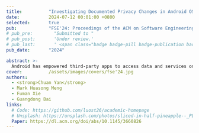 ```yaml
---
title:          "Investigating Documented Privacy Changes in Android OS"
date:           2024-07-12 00:01:00 +0800
selected:       true
pub:            "FSE'24: Proceedings of the ACM on Software Engineering, Volume 1, Issue FSE"
# pub_pre:        "Submitted to "
# pub_post:       'Under review.'
# pub_last:       ' <span class="badge badge-pill badge-publication badge-success">Spotlight</span>'
pub_date:       "2024"

abstract: >-
  Android has empowered third-party apps to access data and services on mobile devices since its genesis.This involves a wide spectrum of user privacy-sensitive data, such as the device ID and location. In recent years, Android has taken proactive measures to adapt its access control policies for such data, in response to the increasingly strict privacy protection regulations around the world. When each new Android version is released, its privacy changes induced by the version evolution are transparently disclosed, and we refer to them as documented privacy changes (DPCs). Implementing DPCs in Android OS is a non-trivial task, due to not only the dispersed nature of those access control points within the OS, but also the challenges posed by backward compatibility. As a result, whether the actual access control enforcement in the OS implementations aligns with the disclosed DPCs becomes a critical concern. In this work, we conduct the first systematic study on the consistency between the operational behaviors of the OS at runtime and the officially disclosed DPCs. We propose DopCheck, an automatic DPC-driven testing framework equipped with a large language model (LLM) pipeline. It features a serial of analysis to extract the ontology from the privacy change documents written in natural language, and then harnesses the few-shot capability of LLMs to construct test cases for the detection of DPC-compliance issues in OS implementations. We apply DopCheck with the latest versions (10 to 13) of Android Open Source Project (AOSP). Our evaluation involving 79 privacy-sensitive APIs demonstrates that DopCheck can effectively recognize DPCs from Android documentation and generate rigorous test cases. Our study reveals that the status quo of the DPC-compliance issues is concerning, evidenced by 19 bugs identified by DopCheck. Notably, 12 of them are discovered in Android 13 and 6 in Android 10 for the first time, posing more than 35% Android users to the risk of privacy leakage. Our findings should raise an alert to Android users and app developers on the DPC compliance issues when using or developing an app, and would also underscore the necessity for Google to comprehensively validate the actual implementation against its privacy documentation prior to the OS release.
cover:          /assets/images/covers/fse'24.jpg
authors:
  - <strong>Chuan Yan</strong>
  - Mark Huasong Meng
  - Fuman Xie
  - Guangdong Bai
links:
  # Code: https://github.com/luost26/academic-homepage
  # Unsplash: https://unsplash.com/photos/sliced-in-half-pineapple--_PLJZmHZzk
  Paper: https://dl.acm.org/doi/abs/10.1145/3660826
---
```

